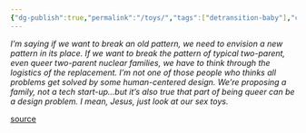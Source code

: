 ```yaml
---
{"dg-publish":true,"permalink":"/toys/","tags":["detransition-baby"],"created":"","updated":""}
---
```


*I’m saying if we want to break an old pattern, we need to envision a new pattern in its place. If we want to break the pattern of typical two-parent, even queer two-parent nuclear families, we have to think through the logistics of the replacement. I’m not one of those people who thinks all problems get solved by some human-centered design. We’re proposing a family, not a tech start-up…but it’s also true that part of being queer can be a design problem. I mean, Jesus, just look at our sex toys.*

[source](https://www.goodreads.com/book/show/48890225-detransition-baby)
